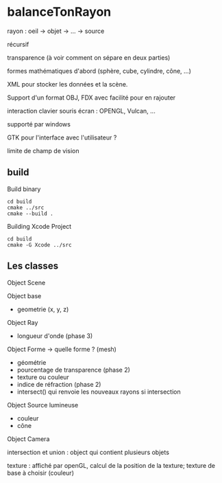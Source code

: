 # balanceTonRayon

rayon : oeil -> objet -> ... -> source

récursif

transparence (à voir comment on sépare en deux parties)

formes mathématiques d'abord (sphère, cube, cylindre, cône, ...)

XML pour stocker les données et la scène.

Support d'un format OBJ, FDX avec facilité pour en rajouter

interaction clavier souris écran : OPENGL, Vulcan, ...

supporté par windows

GTK pour l'interface avec l'utilisateur ?

limite de champ de vision

## build
Build binary
```shell
cd build
cmake ../src
cmake --build .
```
Building Xcode Project
```shell
cd build
cmake -G Xcode ../src
```

## Les classes

Object Scene

Object base

- geometrie (x, y, z)

Object Ray

- longueur d'onde (phase 3)

Object Forme -> quelle forme ? (mesh)

- géométrie
- pourcentage de transparence (phase 2)
- texture ou couleur
- indice de réfraction (phase 2)
- intersect() qui renvoie les nouveaux rayons si intersection

Object Source lumineuse

- couleur
- cône

Object Camera

intersection et union : object qui contient plusieurs objets

texture : affiché par openGL, calcul de la position de la texture; texture de base à choisir (couleur)
